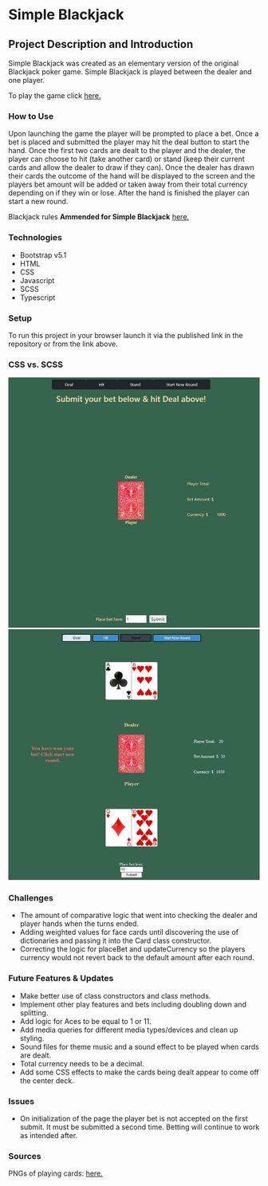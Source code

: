 # Simple Blackjack

## Project Description and Introduction
Simple Blackjack was created as an elementary version of the original Blackjack poker game. Simple Blackjack is played between the dealer and one player.

To play the game click [here.](https://bdfroehlich.github.io/MP1-SimpleBlackJack/?# "This link will take you to Simple Blackjack.")

### How to Use
Upon launching the game the player will be prompted to place a bet. Once a bet is placed and submitted the player may hit the deal button to start the hand. Once the first two cards are dealt to the player and the dealer, the player can choose to hit (take another card) or stand (keep their current cards and allow the dealer to draw if they can). Once the dealer has drawn their cards the outcome of the hand will be displayed to the screen and the players bet amount will be added or taken away from their total currency depending on if they win or lose. After the hand is finished the player can start a new round.

Blackjack rules **Ammended for Simple Blackjack** [here.](https://www.ildado.com/blackjack_rules.html "This link will take you the rules of Blackjack.")

### Technologies
- Bootstrap v5.1
- HTML
- CSS
- Javascript
- SCSS
- Typescript

### Setup
To run this project in your browser launch it via the published link in the repository or from the link above.

### CSS vs. SCSS
![original game with raw css](https://github.com/bdfroehlich/MP1-SimpleBlackJack/blob/main/Images/game_original.JPG?raw=true)
![game with scss](https://github.com/bdfroehlich/MP1-SimpleBlackJack/blob/main/Images/game.JPG?raw=true)

### Challenges
- The amount of comparative logic that went into checking the dealer and player hands when the turns ended.
- Adding weighted values for face cards until discovering the use of dictionaries and passing it into the Card class constructor.
- Correcting the logic for placeBet and updateCurrency so the players currency would not revert back to the default amount after each round.

### Future Features & Updates
- Make better use of class constructors and class methods.
- Implement other play features and bets including doubling down and splitting.
- Add logic for Aces to be equal to 1 or 11.
- Add media queries for different media types/devices and clean up styling.
- Sound files for theme music and a sound effect to be played when cards are dealt.
- Total currency needs to be a decimal.
- Add some CSS effects to make the cards being dealt appear to come off the center deck.

### Issues
- On initialization of the page the player bet is not accepted on the first submit. It must be submitted a second time. Betting will continue to work as intended after.

### Sources
PNGs of playing cards: [here.](https://code.google.com/archive/p/vector-playing-cards "This link will take you the deck of cards PNG download.")

